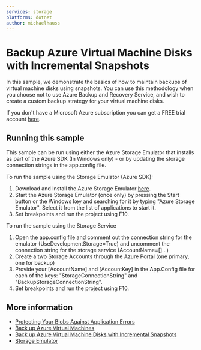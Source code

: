 ```yaml
---
services: storage
platforms: dotnet
author: michaelhauss
---
```


# Backup Azure Virtual Machine Disks with Incremental Snapshots

In this sample, we demonstrate the basics of how to maintain backups of virtual machine disks using snapshots. You can use this methodology when you choose not to use Azure Backup and Recovery Service, and wish to create a custom backup strategy for your virtual machine disks.

If you don't have a Microsoft Azure subscription you can
get a FREE trial account [here](http://go.microsoft.com/fwlink/?LinkId=330212).

## Running this sample

This sample can be run using either the Azure Storage Emulator that installs as part of the Azure SDK (In Windows only) - or by
updating the storage connection strings in the app.config file.

To run the sample using the Storage Emulator (Azure SDK):

1. Download and Install the Azure Storage Emulator [here](http://azure.microsoft.com/en-us/downloads/).
2. Start the Azure Storage Emulator (once only) by pressing the Start button or the Windows key and searching for it by typing "Azure Storage Emulator". Select it from the list of applications to start it.
3. Set breakpoints and run the project using F10.

To run the sample using the Storage Service

1. Open the app.config file and comment out the connection string for the emulator (UseDevelopmentStorage=True) and uncomment the connection string for the storage service (AccountName=[]...)
2. Create a two Storage Accounts through the Azure Portal (one primary, one for backup)
3. Provide your [AccountName] and [AccountKey] in the App.Config file for each of the keys: "StorageConnectionString" and "BackupStorageConnectionString".
4. Set breakpoints and run the project using F10.

## More information
- [Protecting Your Blobs Against Application Errors](https://blogs.msdn.microsoft.com/windowsazurestorage/2010/04/29/protecting-your-blobs-against-application-errors/)
- [Back up Azure Virtual Machines](https://azure.microsoft.com/en-us/documentation/articles/backup-azure-vms/)
- [Back up Azure Virtual Machine Disks with Incremental Snapshots](https://acom-sandbox.azurewebsites.net/en-us/documentation/articles/storage-incremental-snapshots/)
- [Storage Emulator](https://azure.microsoft.com/en-us/documentation/articles/storage-use-emulator/)
